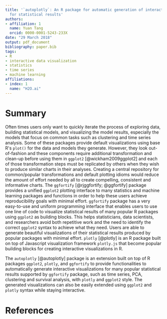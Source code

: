 ```yaml
---
title: '`autoplotly`: An R package for automatic generation of interactive visualizations
  for statistical results'
authors:
- affiliation: 1
  name: Yuan Tang
  orcid: 0000-0001-5243-233X
date: "29 March 2018"
output: pdf_document
bibliography: paper.bib
tags:
- R
- interactive data visualization
- statistics
- time series
- machine learning
affiliations:
- index: 1
  name: "H2O.ai"
---
```


# Summary

Often times users only want to quickly iterate the process of exploring data, building statistical models, and visualizing the model results, especially the models that focus on common tasks such as clustering and time series analysis. Some of these packages provide default visualizations using base R's `plot()` for the data and models they generate. However, they look out-of-fashion and these components require additional transformation and clean-up before using them in `ggplot2` [@wickham2009ggplot2] and each of those transformation steps must be replicated by others when they wish to produce similar charts in their analyses. Creating a central repository for common/popular transformations and default plotting idioms would reduce the amount of effort needed by all to create compelling, consistent and informative charts. The `ggfortify` [@rjggfortify; @ggfortify] package provides a unified `ggplot2` plotting interface to many statistics and machine learning packages and functions in order to help these users achieve reproducibility goals with minimal effort. `ggfortify` package has a very easy-to-use and uniform programming interface that enables users to use one line of code to visualize statistical results of many popular R packages using `ggplot2` as building blocks. This helps statisticians, data scientists, and researchers avoid both repetitive work and the need to identify the correct `ggplot2` syntax to achieve what they need. Users are able to generate beautiful visualizations of their statistical results produced by popular packages with minimal effort. `plotly` [@plotly] is an R package built on top of Javascript visualization framework `plotly.js` that become popular building blocks for creating interactive visualizations in R.

The `autoplotly` [@autoplotly] package is an extension built on top of R packages `ggplot2`, `plotly`, and `ggfortify` to provide functionalities to automatically generate interactive visualizations for many popular statistical results supported by `ggfortify` package, such as time series, PCA, clustering and survival analysis, with `plotly` and `ggplot2` style. The generated visualizations can also be easily extended using `ggplot2` and `plotly` syntax while staying interactive.

# References
